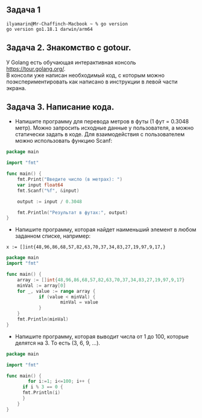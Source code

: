 ## Задача 1
```shell
ilyamarin@Mr-Chaffinch-Macbook ~ % go version
go version go1.18.1 darwin/arm64
```

## Задача 2. Знакомство с gotour.
У Golang есть обучающая интерактивная консоль https://tour.golang.org/. \
В консоли уже написан необходимый код, с которым можно поэкспериментировать как написано в инструкции в левой части экрана.  
  
## Задача 3. Написание кода.
  
* Напишите программу для перевода метров в футы (1 фут = 0.3048 метр). Можно запросить исходные данные у пользователя, а можно статически задать в коде. Для взаимодействия с пользователем можно использовать функцию Scanf:

```go
package main

import "fmt"

func main() {
    fmt.Print("Введите число (в метрах): ")
    var input float64
    fmt.Scanf("%f", &input)

    output := input / 0.3048

    fmt.Println("Результат в футах:", output)    
}
```

* Напишите программу, которая найдет наименьший элемент в любом заданном списке, например:

```x := []int{48,96,86,68,57,82,63,70,37,34,83,27,19,97,9,17,}```
```go
package main
import "fmt"

func main() {
    array := []int{48,96,86,68,57,82,63,70,37,34,83,27,19,97,9,17}
    minVal := array[0]
    for _, value := range array {
            if (value < minVal) {
                    minVal = value
            }
    }
    fmt.Println(minVal)
}
```
* Напишите программу, которая выводит числа от 1 до 100, которые делятся на 3. То есть (3, 6, 9, …).

```go
package main

import "fmt"

func main() {
        for i:=1; i<=100; i++ {
      if i % 3 == 0 {
      fmt.Println(i)
      }
    }
}
```